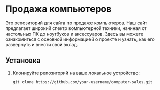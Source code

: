 # Продажа компьютеров

Это репозиторий для сайта по продаже компьютеров. Наш сайт предлагает широкий спектр компьютерной техники, начиная от настольных ПК до ноутбуков и аксессуаров. Здесь вы можете ознакомиться с основной информацией о проекте и узнать, как его развернуть и внести свой вклад.

## Установка

1. Клонируйте репозиторий на ваше локальное устройство:

   ```shell
   git clone https://github.com/your-username/computer-sales.git
